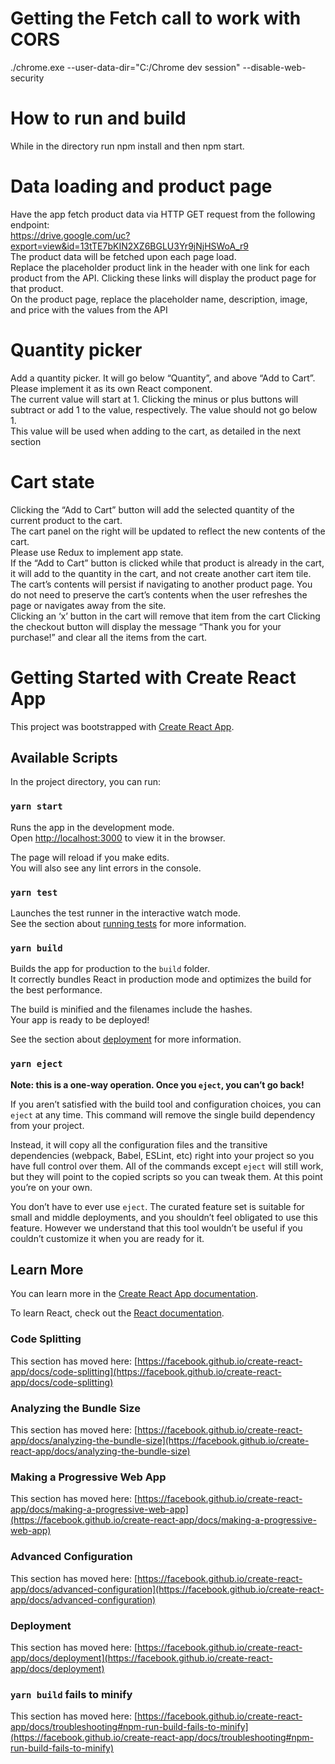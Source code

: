 # Getting the Fetch call to work with CORS
./chrome.exe --user-data-dir="C:/Chrome dev session" --disable-web-security

# How to run and build
While in the directory run npm install and then npm start.

# Data loading and product page
Have the app fetch product data via HTTP GET request from the following
endpoint: \
https://drive.google.com/uc?export=view&id=13tTE7bKIN2XZ6BGLU3Yr9jNjHSWoA_r9 \
The product data will be fetched upon each page load. \
Replace the placeholder product link in the header with one link for each
product from the API. Clicking these links will display the product page for
that product. \
On the product page, replace the placeholder name, description, image, and
price with the values from the API 

# Quantity picker
Add a quantity picker. It will go below “Quantity”, and above “Add to Cart”. \
Please implement it as its own React component. \
The current value will start at 1. Clicking the minus or plus buttons will
subtract or add 1 to the value, respectively. The value should not go below 1. \
This value will be used when adding to the cart, as detailed in the next section 

# Cart state
Clicking the “Add to Cart” button will add the selected quantity of the current
product to the cart.  \
The cart panel on the right will be updated to reflect the
new contents of the cart. \
Please use Redux to implement app state. \
If the “Add to Cart” button is clicked while that product is already in the cart, it
will add to the quantity in the cart, and not create another cart item tile. \
The cart’s contents will persist if navigating to another product page. You do
not need to preserve the cart’s contents when the user refreshes the page or
navigates away from the site. \
Clicking an ‘x’ button in the cart will remove that item from the cart
Clicking the checkout button will display the message “Thank you for your
purchase!” and clear all the items from the cart. 





# Getting Started with Create React App

This project was bootstrapped with [Create React App](https://github.com/facebook/create-react-app).

## Available Scripts

In the project directory, you can run:

### `yarn start`

Runs the app in the development mode.\
Open [http://localhost:3000](http://localhost:3000) to view it in the browser.

The page will reload if you make edits.\
You will also see any lint errors in the console.

### `yarn test`

Launches the test runner in the interactive watch mode.\
See the section about [running tests](https://facebook.github.io/create-react-app/docs/running-tests) for more information.

### `yarn build`

Builds the app for production to the `build` folder.\
It correctly bundles React in production mode and optimizes the build for the best performance.

The build is minified and the filenames include the hashes.\
Your app is ready to be deployed!

See the section about [deployment](https://facebook.github.io/create-react-app/docs/deployment) for more information.

### `yarn eject`

**Note: this is a one-way operation. Once you `eject`, you can’t go back!**

If you aren’t satisfied with the build tool and configuration choices, you can `eject` at any time. This command will remove the single build dependency from your project.

Instead, it will copy all the configuration files and the transitive dependencies (webpack, Babel, ESLint, etc) right into your project so you have full control over them. All of the commands except `eject` will still work, but they will point to the copied scripts so you can tweak them. At this point you’re on your own.

You don’t have to ever use `eject`. The curated feature set is suitable for small and middle deployments, and you shouldn’t feel obligated to use this feature. However we understand that this tool wouldn’t be useful if you couldn’t customize it when you are ready for it.

## Learn More

You can learn more in the [Create React App documentation](https://facebook.github.io/create-react-app/docs/getting-started).

To learn React, check out the [React documentation](https://reactjs.org/).

### Code Splitting

This section has moved here: [https://facebook.github.io/create-react-app/docs/code-splitting](https://facebook.github.io/create-react-app/docs/code-splitting)

### Analyzing the Bundle Size

This section has moved here: [https://facebook.github.io/create-react-app/docs/analyzing-the-bundle-size](https://facebook.github.io/create-react-app/docs/analyzing-the-bundle-size)

### Making a Progressive Web App

This section has moved here: [https://facebook.github.io/create-react-app/docs/making-a-progressive-web-app](https://facebook.github.io/create-react-app/docs/making-a-progressive-web-app)

### Advanced Configuration

This section has moved here: [https://facebook.github.io/create-react-app/docs/advanced-configuration](https://facebook.github.io/create-react-app/docs/advanced-configuration)

### Deployment

This section has moved here: [https://facebook.github.io/create-react-app/docs/deployment](https://facebook.github.io/create-react-app/docs/deployment)

### `yarn build` fails to minify

This section has moved here: [https://facebook.github.io/create-react-app/docs/troubleshooting#npm-run-build-fails-to-minify](https://facebook.github.io/create-react-app/docs/troubleshooting#npm-run-build-fails-to-minify)

